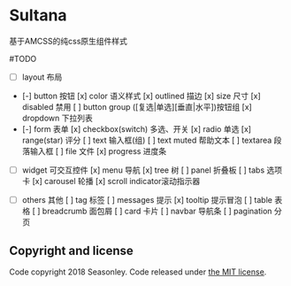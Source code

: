 # Sultana
基于AMCSS的纯css原生组件样式

#TODO
* [ ] layout 布局
* [-] button 按钮
    [x] color 语义样式
    [x] outlined 描边
    [x] size 尺寸
    [x] disabled 禁用
    [ ] button group ([复选|单选][垂直|水平])按钮组
    [x] dropdown 下拉列表
* [-] form 表单
    [x] checkbox(switch) 多选、开关
    [x] radio 单选
    [x] range(star) 评分
    [ ] text 输入框(组)
    [ ] text muted 帮助文本
    [ ] textarea 段落输入框
    [ ] file 文件
    [x] progress 进度条
* [ ] widget 可交互控件
    [x] menu 导航
    [x] tree 树
    [ ] panel 折叠板
    [ ] tabs 选项卡
    [x] carousel 轮播
    [x] scroll indicator滚动指示器
* [ ] others 其他
    [ ] tag 标签
    [ ] messages 提示
    [x] tooltip 提示冒泡
    [ ] table 表格
    [ ] breadcrumb 面包屑
    [ ] card 卡片
    [ ] navbar 导航条
    [ ] pagination 分页




## Copyright and license
Code copyright 2018 Seasonley. Code released under [the MIT license](https://github.com/Seasonley/Sultana/blob/master/LICENSE).